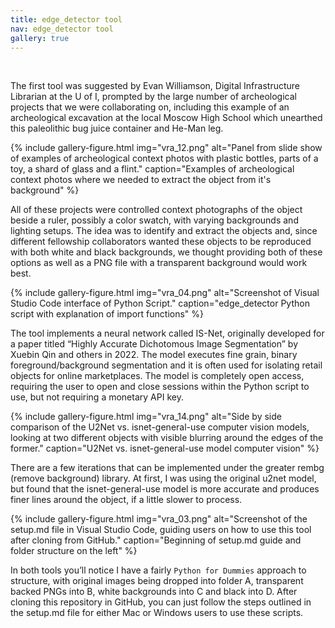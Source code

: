 ```yaml
---
title: edge_detector tool
nav: edge_detector tool
gallery: true
---
```


<br>

The first tool was suggested by Evan Williamson, Digital Infrastructure Librarian at the U of I, prompted by the large number of archeological projects that we were collaborating on, including this example of an archeological excavation at the local Moscow High School which unearthed this paleolithic bug juice container and He-Man leg. 

{% include gallery-figure.html img="vra_12.png" alt="Panel from slide show of examples of archeological context photos with plastic bottles, parts of a toy, a shard of glass and a flint." caption="Examples of archeological context photos where we needed to extract the object from it's background" %}

All of these projects were controlled context photographs of the object beside a ruler, possibly a color swatch, with varying backgrounds and lighting setups. The idea was to identify and extract the objects and, since different fellowship collaborators wanted these objects to be reproduced with both white and black backgrounds, we thought providing both of these options as well as a PNG file with a transparent background would work best. 

{% include gallery-figure.html img="vra_04.png" alt="Screenshot of Visual Studio Code interface of Python Script." caption="edge_detector Python script with explanation of import functions" %}

The tool implements a neural network called IS-Net, originally developed for a paper titled “Highly Accurate Dichotomous Image Segmentation” by Xuebin Qin and others in 2022. The model executes fine grain, binary foreground/background segmentation and it is often used for isolating retail objects for online marketplaces. The model is completely open access, requiring the user to open and close sessions within the Python script to use, but not requiring a monetary API key. 

{% include gallery-figure.html img="vra_14.png" alt="Side by side comparison of the U2Net vs. isnet-general-use computer vision models, looking at two different objects with visible blurring around the edges of the former." caption="U2Net vs. isnet-general-use model computer vision" %}

There are a few iterations that can be implemented under the greater rembg (remove background) library. At first, I was using the original u2net model, but found that the isnet-general-use model is more accurate and produces finer lines around the object, if a little slower to process.

{% include gallery-figure.html img="vra_03.png" alt="Screenshot of the setup.md file in Visual Studio Code, guiding users on how to use this tool after cloning from GitHub." caption="Beginning of setup.md guide and folder structure on the left" %}

In both tools you’ll notice I have a fairly `Python for Dummies` approach to structure, with original images being dropped into folder A, transparent backed PNGs into B, white backgrounds into C and black into D. After cloning this repository in GitHub, you can just follow the steps outlined in the setup.md file for either Mac or Windows users to use these scripts. 

<br>